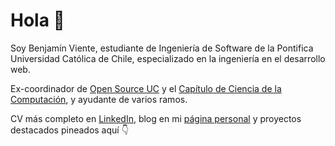 # Hola 👋

Soy Benjamín Viente, estudiante de Ingeniería de Software de la Pontifica Universidad Católica de Chile, especializado en la ingeniería en el desarrollo web.

Ex-coordinador de [Open Source UC](https://osuc.dev) y el [Capítulo de Ciencia de la Computación](https://ccc.ing.puc.cl), y ayudante de varios ramos.

CV más completo en [LinkedIn](https://www.linkedin.com/in/benjavicente), blog en mi [página personal](https://benjavicente.dev) y proyectos destacados pineados aquí 👇
